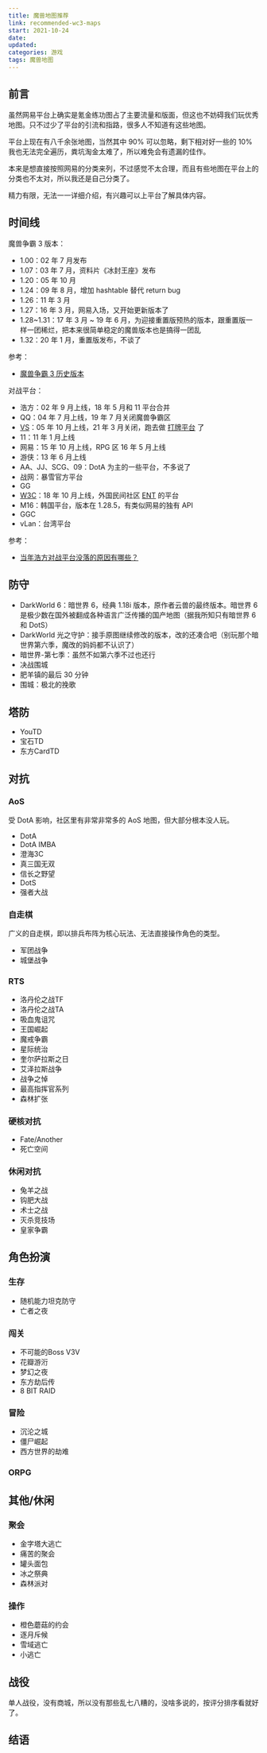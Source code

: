 ```yaml
---
title: 魔兽地图推荐
link: recommended-wc3-maps
start: 2021-10-24
date: 
updated: 
categories: 游戏
tags: 魔兽地图
---
```


## 前言

虽然网易平台上确实是氪金练功图占了主要流量和版面，但这也不妨碍我们玩优秀地图。只不过少了平台的引流和指路，很多人不知道有这些地图。

平台上现在有八千余张地图，当然其中 90% 可以忽略，剩下相对好一些的 10% 我也无法完全遍历，粪坑淘金太难了，所以难免会有遗漏的佳作。

本来是想直接按照网易的分类来列，不过感觉不太合理，而且有些地图在平台上的分类也不太对，所以我还是自己分类了。

精力有限，无法一一详细介绍，有兴趣可以上平台了解具体内容。

## 时间线

魔兽争霸 3 版本：

- 1.00：02 年 7 月发布
- 1.07：03 年 7 月，资料片《冰封王座》发布
- 1.20：05 年 10 月
- 1.24：09 年 8 月，增加 hashtable 替代 return bug
- 1.26：11 年 3 月
- 1.27：16 年 3 月，网易入场，又开始更新版本了
- 1.28~1.31：17 年 3 月 ~ 19 年 6 月，为迎接重置版预热的版本，跟重置版一样一团稀烂，把本来很简单稳定的魔兽版本也是搞得一团乱
- 1.32：20 年 1 月，重置版发布，不谈了

参考：

- [魔兽争霸 3 历史版本](https://wowpedia.fandom.com/wiki/Warcraft_III_patch_information)

对战平台：

- 浩方：02 年 9 月上线，18 年 5 月和 11 平台合并
- QQ：04 年 7 月上线，19 年 7 月关闭魔兽争霸区
- [VS](http://game.vsa.com.cn)：05 年 10 月上线，21 年 3 月关闭，跑去做 [打牌平台](http://www.vsa.com.cn/) 了
- 11：11 年 1 月上线
- 网易：15 年 10 月上线，RPG 区 16 年 5 月上线
- 游侠：13 年 6 月上线
- AA、JJ、SCG、09：DotA 为主的一些平台，不多说了
- 战网：暴雪官方平台
- GG
- [W3C](https://entgaming.net/forum/viewtopic.php?t=135760#p524895)：18 年 10 月上线，外国民间社区 [ENT](https://entgaming.net/) 的平台
- M16：韩国平台，版本在 1.28.5，有类似网易的独有 API
- GGC
- vLan：台湾平台

参考：

- [当年浩方对战平台没落的原因有哪些？](https://www.zhihu.com/question/23377042/answer/24510413)

## 防守

- DarkWorld 6：暗世界 6，经典 1.18i 版本，原作者云兽的最终版本。暗世界 6 是极少数在国外被翻成各种语言广泛传播的国产地图（据我所知只有暗世界 6 和 DotS）
- DarkWorld 光之守护：接手原图继续修改的版本，改的还凑合吧（别玩那个暗世界第六季，魔改的妈妈都不认识了）
- 暗世界-第七季：虽然不如第六季不过也还行
- 决战围城
- 肥羊镇的最后 30 分钟
- 围城：极北的挽歌

## 塔防

- YouTD
- 宝石TD
- 东方CardTD

## 对抗

### AoS

受 DotA 影响，社区里有非常非常多的 AoS 地图，但大部分根本没人玩。

- DotA
- DotA IMBA
- 澄海3C
- 真三国无双
- 信长之野望
- DotS
- 强者大战

### 自走棋

广义的自走棋，即以排兵布阵为核心玩法、无法直接操作角色的类型。

- 军团战争
- 城堡战争

### RTS

- 洛丹伦之战TF
- 洛丹伦之战TA
- 吸血鬼诅咒
- 王国崛起
- 魔戒争霸
- 星际统治
- 奎尔萨拉斯之日
- 艾泽拉斯战争
- 战争之悼
- 最高指挥官系列
- 森林扩张

### 硬核对抗

- Fate/Another
- 死亡空间

### 休闲对抗

- 兔羊之战
- 钩肥大战
- 术士之战
- 灭杀竞技场
- 皇家争霸

## 角色扮演

### 生存

- 随机能力坦克防守
- 亡者之夜

### 闯关

- 不可能的Boss V3V
- 花瓣游洐
- 梦幻之夜
- 东方劫后传
- 8 BIT RAID

### 冒险

- 沉沦之城
- 僵尸崛起
- 西方世界的劫难

### ORPG

## 其他/休闲

### 聚会

- 金字塔大逃亡
- 痛苦的聚会
- 罐头面包
- 冰之祭典
- 森林派对

### 操作

- 橙色蘑菇的约会
- 逐月斥候
- 雪域逃亡
- 小逃亡

## 战役

单人战役，没有商城，所以没有那些乱七八糟的，没啥多说的，按评分排序看就好了。

## 结语
